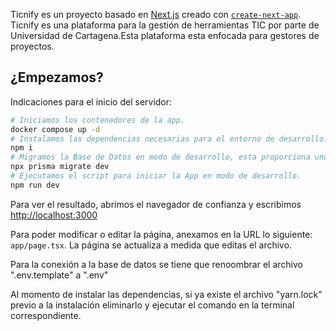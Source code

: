 Ticnify es un proyecto basado en [Next.js](https://nextjs.org) creado con [`create-next-app`](https://nextjs.org/docs/app/api-reference/cli/create-next-app). Ticnify es una plataforma para la gestión de herramientas TIC por parte de Universidad de Cartagena.Esta plataforma esta enfocada para gestores de proyectos.

## ¿Empezamos?

Indicaciones para el inicio del servidor:

```bash
# Iniciamos los contenedores de la app.
docker compose up -d
# Instalamos las dependencias necesarias para el entorno de desarrollo.
npm i
# Migramos la Base de Datos en modo de desarrollo, esta proporciona una interfaza interactiva para confirmar o modificar datos.
npx prisma migrate dev
# Ejecutamos el script para iniciar la App en modo de desarrollo.
npm run dev
```

Para ver el resultado, abrimos el navegador de confianza y escribimos [http://localhost:3000](http://localhost:3000)

Para poder modificar  o editar la página, anexamos en la URL lo siguiente: `app/page.tsx`. La página se actualiza a medida que editas el archivo.

Para la conexión a la base de datos se tiene que renoombrar el archivo ".env.template" a ".env"

Al momento de instalar las dependencias, si ya existe el archivo "yarn.lock" previo a la instalación eliminarlo y ejecutar el comando en la terminal correspondiente.